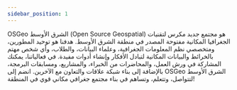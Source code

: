 ```yaml
---
sidebar_position: 1
---
```


OSGeo الشرق الأوسط (Open Source Geospatial) هو مجتمع جديد مكرس لتقنيات الجغرافيا المكانية مفتوحة المصدر في منطقة الشرق الأوسط. هدفنا هو توحيد المطورين، ومتخصصي نظم المعلومات الجغرافية، وعلماء البيانات، والطلاب، وأي شخص مهتم بالخرائط والبيانات المكانية لتبادل الأفكار وإنشاء أدوات مفيدة. في فعالياتنا، يمكنك المشاركة في ورش العمل، والمحاضرات من الخبراء، والمشاريع، ومسابقات البرمجة، بالإضافة إلى بناء شبكة علاقات والتعاون مع الآخرين. انضم إلى OSGeo الشرق الأوسط لتتواصل، وتتعلم، وتساهم في بناء مجتمع جغرافي مكاني قوي في المنطقة!

